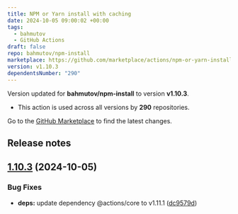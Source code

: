 ```yaml
---
title: NPM or Yarn install with caching
date: 2024-10-05 09:00:02 +00:00
tags:
  - bahmutov
  - GitHub Actions
draft: false
repo: bahmutov/npm-install
marketplace: https://github.com/marketplace/actions/npm-or-yarn-install-with-caching
version: v1.10.3
dependentsNumber: "290"
---
```



Version updated for **bahmutov/npm-install** to version **v1.10.3**.
- This action is used across all versions by **290** repositories.

Go to the [GitHub Marketplace](https://github.com/marketplace/actions/npm-or-yarn-install-with-caching) to find the latest changes.

## Release notes

## [1.10.3](https://github.com/bahmutov/npm-install/compare/v1.10.2...v1.10.3) (2024-10-05)


### Bug Fixes

* **deps:** update dependency @actions/core to v1.11.1 ([dc9579d](https://github.com/bahmutov/npm-install/commit/dc9579d3dfb9c0e7a1f56c194eefcb8e2c9f0da5))




